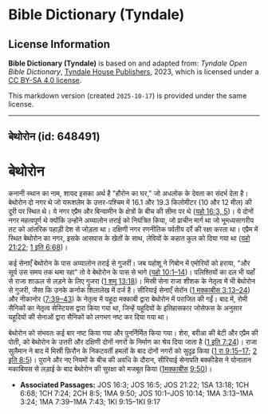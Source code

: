 # Bible Dictionary (Tyndale)

## License Information

**Bible Dictionary (Tyndale)** is based on and adapted from: _Tyndale Open Bible Dictionary_, [Tyndale House Publishers](https://tyndaleopenresources.com/), 2023, which is licensed under a [CC BY-SA 4.0 license](https://creativecommons.org/licenses/by-sa/4.0/legalcode.en).

This markdown version (created `2025-10-17`) is provided under the same license.



--------------------------------

## बेथोरोन (id: 648491)

बेथोरोन
=======

कनानी स्थान का नाम, शायद इसका अर्थ है "हौरोन का घर," जो अधलोक के देवता का संदर्भ देता है। बेथोरोन दो नगर थे जो यरूशलेम के उत्तर\-पश्चिम में 16\.1 और 19\.3 किलोमीटर (10 और 12 मील) की दूरी पर स्थित थे। ये नगर एप्रैम और बिन्यामीन के क्षेत्रों के बीच की सीमा पर थे ([यहो 16:3, 5](https://ref.ly/Josh16:3,Josh16:5))। ये दोनों नगर महत्वपूर्ण थे क्योंकि उन्होंने अय्यालोन तराई को नियंत्रित किया, जो प्राचीन मार्ग था जो भूमध्यसागरीय तट को आंतरिक पहाड़ी देश से जोड़ता था। दक्षिणी नगर रणनीतिक पर्वतीय दर्रे की रक्षा करता था। एप्रैम में स्थित बेथोरोन का नगर, इसके आसपास के खेतों के साथ, लेवियों के कहात कुल को दिया गया था ([यहो 21:22](https://ref.ly/Josh21:22); [1 इति 6:68](https://ref.ly/1Chr6:68))।

कई सेनाएँ बेथोरोन के पास अय्यालोन तराई से गुजरीं। जब यहोशू ने गिबोन में एमोरियों को हराया, "और सूर्य उस समय तक थमा रहा" तो वे बेथोरोन के पास से भागे ([यहो 10:1–14](https://ref.ly/Josh10:1-Josh10:14))। पलिश्तियों का दल भी यहाँ से राजा शाऊल से लड़ने के लिए गुजरा ([1 शमू 13:18](https://ref.ly/1Sam13:18))। मिस्री सेना राजा शीशक के नेतृत्व में भी बेथोरोन से गुजरी, जैसा कि उनके कर्नाक शिलालेख में दर्ज है। सीरियाई सेनाएँ सेरॉन ([1 मक्काबीस 3:13–24](https://ref.ly/1Macc3:13-1Macc3:24)) और नीकानोर ([7:39–43](https://ref.ly/1Macc7:39-1Macc7:43)) के नेतृत्व में यहूदा मक्काबी द्वारा बेथोरोन में पराजित की गईं। बाद में, रोमी सैनिकों का नेतृत्व सेस्टियस द्वारा किया गया था, जिन्हें यहूदियों के इतिहासकार जोसेफस के अनुसार यहूदियों की सेनाओं द्वारा सैनिकों को लगभग नष्ट कर दिया गया था।

बेथोरोन को संभवतः कई बार नष्ट किया गया और पुनर्निर्मित किया गया। शेरा, बरीआ की बेटी और एप्रैम की पोती, को बेथोरोन के उत्तरी और दक्षिणी दोनों नगरों के निर्माण का श्रेय दिया जाता है ([1 इति 7:24](https://ref.ly/1Chr7:24))। राजा सुलैमान ने बाद में मिस्री फ़िरौन के निकटवर्ती हमलों के बाद दोनों नगरों को सुदृढ़ किया ([1 रा 9:15–17](https://ref.ly/1Kgs9:15-1Kgs9:17); [2 इति 8:5](https://ref.ly/2Chr8:5))। पुराने और नए नियमों के बीच की अवधि के दौरान, सीरियाई सेनापति बक्कीडेस ने योनातान मकाबियस से लड़ाई के बाद बेथोरोन की सुरक्षा को मजबूत किया ([1](https://ref.ly/1Macc9:50)[मक्काबीस](https://ref.ly/1Macc3:13-1Macc3:24) [9:50](https://ref.ly/1Macc9:50))।

* **Associated Passages:** JOS 16:3; JOS 16:5; JOS 21:22; 1SA 13:18; 1CH 6:68; 1CH 7:24; 2CH 8:5; 1MA 9:50; JOS 10:1–JOS 10:14; 1MA 3:13–1MA 3:24; 1MA 7:39–1MA 7:43; 1KI 9:15–1KI 9:17

